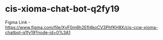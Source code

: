 # cis-xioma-chat-bot-q2fy19
Figma Link - https://www.figma.com/file/XyF0m6h2Efl4koCV3PhfKH8X/cis-ccw-xioma-chatbot-q1fy19?node-id=0%3A1
